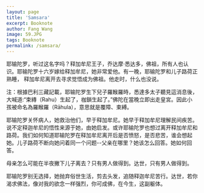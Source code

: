 ```yaml
---
layout: page
title: 'Samsara' 
excerpt: Booknote
author: Fang Wang
image: 59.JPG
tags: Booknote
permalink: /samsara/
---
```



耶输陀罗，听过这名字吗？释加牟尼王子，乔达摩·悉达多，佛祖，所有人也认识。耶输陀罗十六岁嫁给释加牟尼，她非常爱他。有一晚，耶输陀罗和儿子路荷正熟睡， 释加牟尼离开去寻求觉悟成为佛祖。他走时，什么也没说。

 注：根據巴利三藏記載，耶输陀罗生下兒子羅睺羅時，悉達多太子聽見這消息後，大喊道:“束縳（Rahu）生起了，枷鎖生起了。”佛陀在當晚立即出走皇宮。因此小孩被命名為羅睺羅（Rāhula），意思就是覆障、束縛。 

耶输陀罗关怀病人，她救治他们，早于释加牟尼。她早于释加牟尼理解民间疾苦。说不定释迦牟尼的悟性来源于她，由她启发。或许耶输陀罗也想过离开释加牟尼和路荷。我们如何知道耶输陀罗在释加牟尼离开后是否愤怒，是否悲苦，谁会想起她。儿子路荷不断向她问着同一个问题--父亲在哪里？她该怎么回答。她如何回答。

母亲怎么可能在半夜撇下儿子离去？只有男人做得到。达世，只有男人做得到。

耶输陀罗别无选择，她抛弃俗世生活，剪去头发，追随释迦牟尼苦行。达世，若你渴求佛法，像对我的欲念一样强烈，你可成佛，在今生，这副躯体。 
